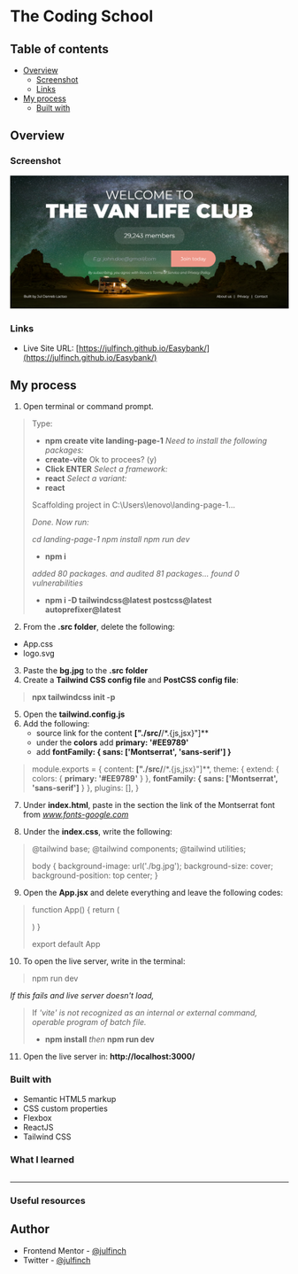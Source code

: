 # The Coding School
 

## Table of contents

- [Overview](#overview)
  - [Screenshot](#screenshot)
  - [Links](#links)
- [My process](#my-process)
  - [Built with](#built-with)


## Overview

### Screenshot

![](./screenshot.png)

### Links

- Live Site URL: [https://julfinch.github.io/Easybank/](https://julfinch.github.io/Easybank/)

## My process

1. Open terminal or command prompt.
> Type:
> - **npm create vite landing-page-1**
> *Need to install the following packages:*
> - **create-vite**
> Ok to procees? (y)
> - **Click ENTER**
> *Select a framework:*
> - **react** 
> *Select a variant:*
> - **react** 
>
> Scaffolding project in C:\Users\lenovo\landing-page-1...
>
> *Done. Now run:*
>
> *cd landing-page-1*
> *npm install*
> *npm run dev*
>
> - **npm i**
>
> *added 80 packages. and audited 81 packages...*
> *found 0 vulnerabilities*
>
> - **npm i -D tailwindcss@latest postcss@latest autoprefixer@latest**

2. From the **.src folder**, delete the following:
 - App.css
 - logo.svg

3. Paste the **bg.jpg** to the **.src folder**
4. Create a **Tailwind CSS config file** and **PostCSS config file**:
> **npx tailwindcss init -p**
5. Open the **tailwind.config.js**
6. Add the following:
    - source link for the content **["./src/**/*.{js,jsx}"]**
    - under the **colors** add **primary: '#EE9789'**
    - add **fontFamily: { sans: ['Montserrat', 'sans-serif'] }**
> module.exports = {
>   content: **["./src/**/*.{js,jsx}"]**,
>   theme: {
>       extend: {
>           colors: {
>               **primary: '#EE9789'**
>           }
>       },
>       **fontFamily: {**
>           **sans: ['Montserrat', 'sans-serif']**
>       }
>   },
>   plugins: [],
> }
7. Under **index.html**, paste in the **<head>** section the link of the Montserrat font from *www.fonts-google.com*
> <link rel="preconnect" href="https://fonts.googleapis.com">
> <link rel="preconnect" href="https://fonts.gstatic.com" crossorigin>
> <link href="https://fonts.googleapis.com/css2?family=Montserrat:ital,wght@0,400;0,700;0,900;1,400&display=swap" rel="stylesheet">

8. Under the **index.css**, write the following:
>   @tailwind base;
>   @tailwind components;
>   @tailwind utilities;
>   
>   body {
>       background-image: url('./bg.jpg');
>       background-size: cover;
>       background-position: top center;
>   }

9. Open the **App.jsx** and delete everything and leave the following codes:
>   function App() {
>       return (
>           <div>
>           </div>
>       )
>   }
>
>   export default App
>

10. To open the live server, write in the terminal: 
> npm run dev

*If this fails and live server doesn't load,*
> 
> If *'vite' is not recognized as an internal or external command, operable program of batch file.*
> - **npm install**
> *then*
> **npm run dev**

11. Open the live server in: **http://localhost:3000/**

### Built with

- Semantic HTML5 markup
- CSS custom properties
- Flexbox
- ReactJS
- Tailwind CSS

### What I learned


```js
```

---


### Useful resources


## Author

- Frontend Mentor - [@julfinch](https://www.frontendmentor.io/profile/julfinch)
- Twitter - [@julfinch](https://www.twitter.com/julfinch)
